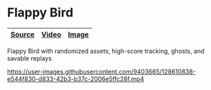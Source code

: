 [flappy-bird image]: https://user-images.githubusercontent.com/9403665/128610949-175ed3aa-0390-414d-83fc-e24c684bf6c4.jpg "Flappy bird flying between pipes with a score of 4 and high score of 6"
[flappy-bird video]: https://user-images.githubusercontent.com/9403665/128610838-e544f830-d833-42b3-b37c-2006e5ffc28f.mp4
[flappy-bird source]: https://github.com/RascalTwo/FlappyBird

# Flappy Bird

| [Source][flappy-bird source] | [Video][flappy-bird video] | [Image][flappy-bird image] |
| - | - | - |

Flappy Bird with randomized assets, high-score tracking, ghosts, and savable replays

https://user-images.githubusercontent.com/9403665/128610838-e544f830-d833-42b3-b37c-2006e5ffc28f.mp4
